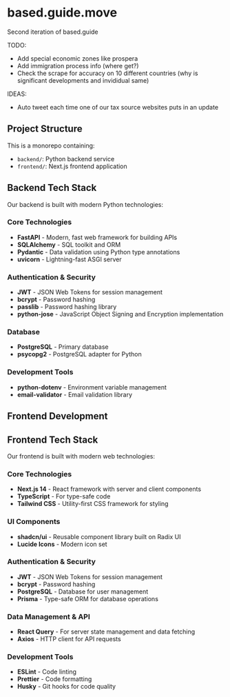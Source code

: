 # based.guide.move

Second iteration of based.guide

TODO:
- Add special economic zones like prospera
- Add immigration process info (where get?)
- Check the scrape for accuracy on 10 different countries (why is significant developments and invididual same)

IDEAS:
- Auto tweet each time one of our tax source websites puts in an update

## Project Structure

This is a monorepo containing:
- `backend/`: Python backend service
- `frontend/`: Next.js frontend application

## Backend Tech Stack

Our backend is built with modern Python technologies:

### Core Technologies
- **FastAPI** - Modern, fast web framework for building APIs
- **SQLAlchemy** - SQL toolkit and ORM
- **Pydantic** - Data validation using Python type annotations
- **uvicorn** - Lightning-fast ASGI server

### Authentication & Security
- **JWT** - JSON Web Tokens for session management
- **bcrypt** - Password hashing
- **passlib** - Password hashing library
- **python-jose** - JavaScript Object Signing and Encryption implementation

### Database
- **PostgreSQL** - Primary database
- **psycopg2** - PostgreSQL adapter for Python

### Development Tools
- **python-dotenv** - Environment variable management
- **email-validator** - Email validation library

## Frontend Development

## Frontend Tech Stack

Our frontend is built with modern web technologies:

### Core Technologies
- **Next.js 14** - React framework with server and client components
- **TypeScript** - For type-safe code
- **Tailwind CSS** - Utility-first CSS framework for styling

### UI Components
- **shadcn/ui** - Reusable component library built on Radix UI
- **Lucide Icons** - Modern icon set

### Authentication & Security
- **JWT** - JSON Web Tokens for session management
- **bcrypt** - Password hashing
- **PostgreSQL** - Database for user management
- **Prisma** - Type-safe ORM for database operations

### Data Management & API
- **React Query** - For server state management and data fetching
- **Axios** - HTTP client for API requests

### Development Tools
- **ESLint** - Code linting
- **Prettier** - Code formatting
- **Husky** - Git hooks for code quality

